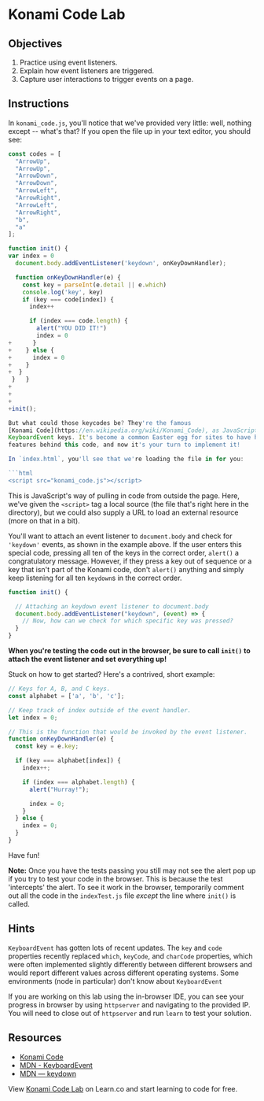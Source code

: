 # Konami Code Lab

## Objectives

1. Practice using event listeners.
2. Explain how event listeners are triggered.
3. Capture user interactions to trigger events on a page.

## Instructions

In `konami_code.js`, you'll notice that we've provided very little: well,
nothing except -- what's that? If you open the file up in your text editor, you
should see:

```js
const codes = [
  "ArrowUp",
  "ArrowUp",
  "ArrowDown",
  "ArrowDown",
  "ArrowLeft",
  "ArrowRight",
  "ArrowLeft",
  "ArrowRight",
  "b",
  "a"
];

function init() {
var index = 0
  document.body.addEventListener('keydown', onKeyDownHandler);

  function onKeyDownHandler(e) {
    const key = parseInt(e.detail || e.which)
    console.log('key', key)
    if (key === code[index]) {
      index++

      if (index === code.length) {
        alert("YOU DID IT!")
        index = 0
+      }
+    } else {
+      index = 0
+    }
+  }
 }	 }
+
+
+
+init();

But what could those keycodes be? They're the famous
[Konami Code](https://en.wikipedia.org/wiki/Konami_Code), as JavaScript
KeyboardEvent keys. It's become a common Easter egg for sites to have hidden
features behind this code, and now it's your turn to implement it!

In `index.html`, you'll see that we're loading the file in for you:

```html
<script src="konami_code.js"></script>
```

This is JavaScript's way of pulling in code from outside the page. Here, we've
given the `<script>` tag a local source (the file that's right here in the
directory), but we could also supply a URL to load an external resource (more on
that in a bit).

You'll want to attach an event listener to `document.body` and check for
`'keydown'` events, as shown in the example above. If the user enters this
special code, pressing all ten of the keys in the correct order, `alert()` a
congratulatory message. However, if they press a key out of sequence or a key
that isn't part of the Konami code, don't `alert()` anything and simply keep
listening for all ten `keydown`s in the correct order.

```js
function init() {

  // Attaching an keydown event listener to document.body
  document.body.addEventListener("keydown", (event) => {
    // Now, how can we check for which specific key was pressed?
  }
}
```

**When you're testing the code out in the browser, be sure to call `init()` to
attach the event listener and set everything up!**

Stuck on how to get started? Here's a contrived, short example:

```js
// Keys for A, B, and C keys.
const alphabet = ['a', 'b', 'c'];

// Keep track of index outside of the event handler.
let index = 0;

// This is the function that would be invoked by the event listener.
function onKeyDownHandler(e) {
  const key = e.key;

  if (key === alphabet[index]) {
    index++;

    if (index === alphabet.length) {
      alert("Hurray!");

      index = 0;
    }
  } else {
    index = 0;
  }
}
```

Have fun!

**Note:** Once you have the tests passing you still may not see the alert pop up
if you try to test your code in the browser. This is because the test
'intercepts' the alert. To see it work in the browser, temporarily comment out
all the code in the `indexTest.js` file *except* the line where `init()` is
called.

## Hints

`KeyboardEvent` has gotten lots of recent updates. The `key` and `code`
properties recently replaced `which`, `keyCode`, and `charCode` properties,
which were often implemented slightly differently between different browsers and
would report different values across different operating systems. Some
environments (node in particular) don't know about `KeyboardEvent`

If you are working on this lab using the in-browser IDE, you can see your
progress in browser by using `httpserver` and navigating to the provided IP. You
will need to close out of `httpserver` and run `learn` to test your solution.


## Resources

- [Konami Code](https://en.wikipedia.org/wiki/Konami_Code)
- [MDN - KeyboardEvent][KeyboardEvent]
- [MDN — keydown][keydown]

[keydown]: https://developer.mozilla.org/en-US/docs/Web/Events/keydown
[KeyboardEvent]: https://developer.mozilla.org/en-US/docs/Web/API/KeyboardEvent

<p class='util--hide'>View <a href='https://learn.co/lessons/konami-code-lab'>Konami Code Lab</a> on Learn.co and start learning to code for free.</p>

